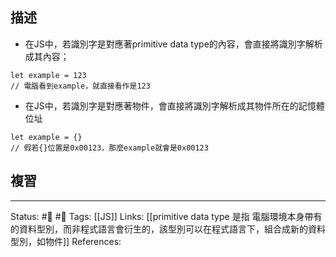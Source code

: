 ## 描述

- 在JS中，若識別字是對應著primitive data type的內容，會直接將識別字解析成其內容；
```
let example = 123
// 電腦看到example，就直接看作是123
```
- 在JS中，若識別字是對應著物件，會直接將識別字解析成其物件所在的記憶體位址
```
let example = {}
// 假若{}位置是0x00123，那麼example就會是0x00123
```

## 複習


---
Status: #🌱  #📝
Tags:
[[JS]]
Links:
[[primitive data type 是指 電腦環境本身帶有的資料型別，而非程式語言會衍生的，該型別可以在程式語言下，組合成新的資料型別，如物件]]
References:
